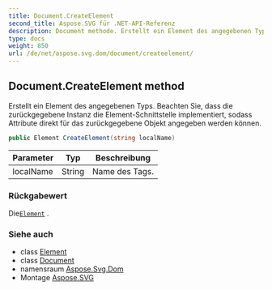 ```yaml
---
title: Document.CreateElement
second_title: Aspose.SVG für .NET-API-Referenz
description: Document methode. Erstellt ein Element des angegebenen Typs. Beachten Sie dass die zurückgegebene Instanz die ElementSchnittstelle implementiert sodass Attribute direkt für das zurückgegebene Objekt angegeben werden können.
type: docs
weight: 850
url: /de/net/aspose.svg.dom/document/createelement/
---
```

## Document.CreateElement method

Erstellt ein Element des angegebenen Typs. Beachten Sie, dass die zurückgegebene Instanz die Element-Schnittstelle implementiert, sodass Attribute direkt für das zurückgegebene Objekt angegeben werden können.

```csharp
public Element CreateElement(string localName)
```

| Parameter | Typ | Beschreibung |
| --- | --- | --- |
| localName | String | Name des Tags. |

### Rückgabewert

Die[`Element`](../../element/) .

### Siehe auch

* class [Element](../../element/)
* class [Document](../)
* namensraum [Aspose.Svg.Dom](../../document/)
* Montage [Aspose.SVG](../../../)


